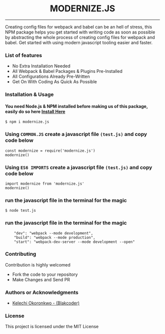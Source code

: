 <h1 align="center"> MODERNIZE.JS </h1>

<hr/>

<p>Creating config files for webpack and babel can be an hell of stress, this NPM package helps you get started with writing code as soon as possible by abstracting the whole process of creating config files for webpack and babel. Get started with using modern javascript tooling easier and faster.</p>

<h3> List of features </h3>

<ul>
  <li>No Extra Installation Needed</li>
  <li>All Webpack & Babel Packages & Plugins Pre-Installed</li>
  <li>All Configurations Already Pre-Written</li>
  <li>Get On With Coding As Quick As Possible</li>
</ul>

<h3>Installation & Usage </h3>
<h4>You need Node.js & NPM installed before making us of this package, easily do so here <a href="https://nodejs.org/en/">Install Here</a></h4>

```shell
$ npm i modernize.js
```

<h3>Using <code>COMMON.JS</code> create a javascript file <code>(test.js)</code> and copy code below</h3>

```shell
const modernize = require('modernize.js')
modernize()
```

<h3>Using <code>ES6 IMPORTS</code> create a javascript file <code>(test.js)</code> and copy code below</h3>

```shell
import modernize from 'modernize.js'
modernize()
```

<h3>run the javascript file in the terminal for the magic</h3>

```shell
$ node test.js
```
<h3>run the javascript file in the terminal for the magic</h3>

```code
    "dev": "webpack --mode development",
    "build": "webpack --mode production",
    "start": "webpack-dev-server --mode development --open"
```

<h3>Contributing</h3>
Contribution is highly welcomed
<ul>
<li>Fork the code to your repository</li>
<li>Make Changes and Send PR</li>
</ul>

<h3>Authors or Acknowledgments</h3>
<ul>
  <li><a href="https://github.com/anslemkelechi">Kelechi Okoronkwo - (Blakcoder) </a> </li>
</ul>

<h3>License</h3>

This project is licensed under the MIT License
